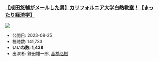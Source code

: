 ### [【成田悠輔がメールした男】カリフォルニア大学白熱教室！【まったり経済学】](https://www.youtube.com/watch?v=GAIle0JFsjc)
[![](https://img.youtube.com/vi/GAIle0JFsjc/sddefault.jpg)](https://www.youtube.com/watch?v=GAIle0JFsjc)
-   公開日: 2023-08-25
-   視聴数: 141,733
-   **いいね数: 1,438**
-   出演者: 鎌田雄一郎, [高橋弘樹](/rehacq_fan/people/高橋弘樹 "wikilink")
